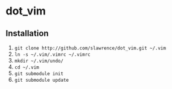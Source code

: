 dot_vim
=======

## Installation

1. `git clone http://github.com/slawrence/dot_vim.git ~/.vim`
2. `ln -s ~/.vim/.vimrc ~/.vimrc`
3. `mkdir ~/.vim/undo/`
4. `cd ~/.vim`
5. `git submodule init`
6. `git submodule update`

